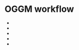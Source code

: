# OGGM workflow

- [](../notebooks/tutorials/working_with_rgi.ipynb)
- [](../notebooks/tutorials/store_and_compress_glacierdirs.ipynb)
- [](../notebooks/tutorials/deal_with_errors.ipynb)
- [](../notebooks/tutorials/elevation_bands_vs_centerlines.ipynb)
- [](../notebooks/tutorials/full_prepro_workflow.ipynb)
